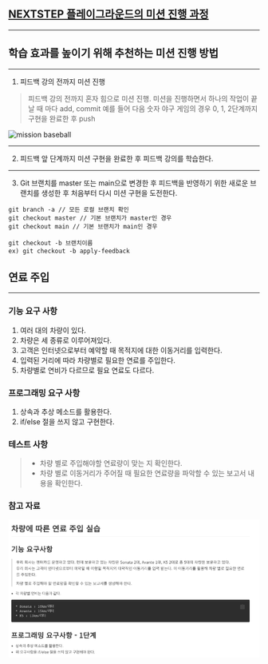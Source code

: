 ## [NEXTSTEP 플레이그라운드의 미션 진행 과정](https://github.com/next-step/nextstep-docs/blob/master/playground/README.md)

---
## 학습 효과를 높이기 위해 추천하는 미션 진행 방법

---
1. 피드백 강의 전까지 미션 진행 
> 피드백 강의 전까지 혼자 힘으로 미션 진행. 미션을 진행하면서 하나의 작업이 끝날 때 마다 add, commit
> 예를 들어 다음 숫자 야구 게임의 경우 0, 1, 2단계까지 구현을 완료한 후 push

![mission baseball](https://raw.githubusercontent.com/next-step/nextstep-docs/master/playground/images/mission_baseball.png)

---
2. 피드백 앞 단계까지 미션 구현을 완료한 후 피드백 강의를 학습한다.

---
3. Git 브랜치를 master 또는 main으로 변경한 후 피드백을 반영하기 위한 새로운 브랜치를 생성한 후 처음부터 다시 미션 구현을 도전한다.

```
git branch -a // 모든 로컬 브랜치 확인
git checkout master // 기본 브랜치가 master인 경우
git checkout main // 기본 브랜치가 main인 경우

git checkout -b 브랜치이름
ex) git checkout -b apply-feedback
```
## 연료 주입

---
### 기능 요구 사항
1. 여러 대의 차량이 있다.
2. 차량은 세 종류로 이루어져있다.
3. 고객은 인터넷으로부터 예약할 때 목적지에 대한 이동거리를 입력한다.
4. 입력된 거리에 따라 차량별로 필요한 연료를 주입한다.
5. 차량별로 연비가 다르므로 필요 연료도 다르다.

### 프로그래밍 요구 사항
1. 상속과 추상 메소드를 활용한다.
2. if/else 절을 쓰지 않고 구현한다.

### 테스트 사항
> - 차량 별로 주입해야할 연료량이 맞는 지 확인한다.
> - 차량 별로 이동거리가 주어질 때 필요한 연료량을 파악할 수 있는 보고서 내용을 확인한다.

### 참고 자료
![img.png](img.png)